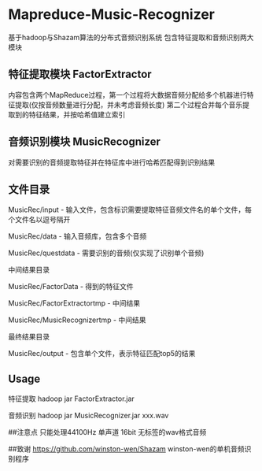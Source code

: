 # Mapreduce-Music-Recognizer
基于hadoop与Shazam算法的分布式音频识别系统
包含特征提取和音频识别两大模块

## 特征提取模块 FactorExtractor
内容包含两个MapReduce过程，第一个过程将大数据音频分配给多个机器进行特征提取(仅按音频数量进行分配，并未考虑音频长度)
第二个过程合并每个音乐提取到的特征结果，并按哈希值建立索引

## 音频识别模块 MusicRecognizer
对需要识别的音频提取特征并在特征库中进行哈希匹配得到识别结果

## 文件目录
MusicRec/input - 输入文件，包含标识需要提取特征音频文件名的单个文件，每个文件名以逗号隔开

MusicRec/data - 输入音频库，包含多个音频

MusicRec/questdata - 需要识别的音频(仅实现了识别单个音频)

中间结果目录

MusicRec/FactorData - 得到的特征文件

MusicRec/FactorExtractortmp - 中间结果

MusicRec/MusicRecognizertmp - 中间结果

最终结果目录

MusicRec/output - 包含单个文件，表示特征匹配top5的结果

## Usage
特征提取 hadoop jar FactorExtractor.jar

音频识别 hadoop jar MusicRecognizer.jar xxx.wav

##注意点
只能处理44100Hz 单声道 16bit 无标签的wav格式音频

##致谢
https://github.com/winston-wen/Shazam winston-wen的单机音频识别程序
